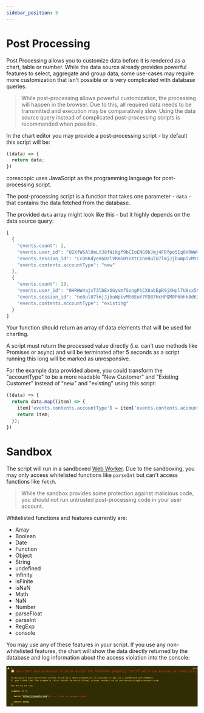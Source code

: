```yaml
---
sidebar_position: 5
---
```


# Post Processing

Post Processing allows you to customize data before it is rendered as a chart, table or number. While the data source already provides powerful features to select, aggregate and group data, some use-cases may require more customization that isn't possible or is very complicated with database queries.

> While post-processing allows powerful customization, the processing will happen in the browser. Due to this, all required data needs to be transmitted and execution may be comparatively slow.
> Using the data source query instead of complicated post-processing scripts is recommended when possible.

In the chart editor you may provide a post-processing script - by default this script will be:

```JavaScript
((data) => {
  return data;
})
```

corescopic uses JavaScript as the programming language for post-processing script.

The post-processing script is a function that takes one parameter - `data` - that contains the data fetched from the database.

The provided `data` array might look like this - but it highly depends on the data source query:

```JavaScript
[
  {
    "events.count": 2,
    "events.user_id": "O2XfWSAl8mLYJ8fNikgf9bCIoENG9bJmj4FRfpo5Iq0HRWW4ajsT3lbExOGyVmfSongPiCX8abEpR9jXHpl7U8sx5S2hRZaWH8tH",
    "events.session_id": "CcOKKdyeX6OzlVRmG0YnXtCIne0ulU7lmjJjbuWpivMt6EuY7FD87HcHPQM0Pkhhk8dK3XjsvFFoBvl1ptZ75wbiz6Kw63xZpy6b",
    "events.contents.accountType": "new"
  },
  {
    "events.count": 19,
    "events.user_id": "0HRWW4ajsT3lbExOGyVmfSongPiCX8abEpR9jXHpl7U8sx5S2hRZaWH8tHO2XfWSAl8mLYJ8fNikgf9bCIoENG9bJmj4FRfpo5Iq",
    "events.session_id": "ne0ulU7lmjJjbuWpivMt6EuY7FD87HcHPQM0Pkhhk8dK3XjsvFFoBvl1ptZ75wbiz6Kw63xZpy6bCcOKKdyeX6OzlVRmG0YnXtCI",
    "events.contents.accountType": "existing"
  }
]
```

Your function should return an array of data elements that will be used for charting.

A script must return the processed value directly (i.e. can't use methods like Promises or async) and will be terminated after 5 seconds as a script running this long will be marked as unresponsive.

For the example data provided above, you could transform the "accountType" to be a more readable "New Customer" and "Existing Customer" instead of "new" and "existing" using this script:

```JavaScript
((data) => {
  return data.map((item) => {
    item['events.contents.accountType'] = item['events.contents.accountType'] === "new" ? "New Customer" : "Existing Customer";
    return item;
  });
})
```

# Sandbox

The script will run in a sandboxed [Web Worker](https://developer.mozilla.org/en-US/docs/Web/API/Web_Workers_API). Due to the sandboxing, you may only access whitelisted functions like `parseInt` but can't access functions like `fetch`.

> While the sandbox provides some protection against malicious code, you should not run untrusted post-processing code in your user account.

Whitelisted functions and features currently are:

- Array
- Boolean
- Date
- Function
- Object
- String
- undefined
- Infinity
- isFinite
- isNaN
- Math
- NaN
- Number
- parseFloat
- parseInt
- RegExp
- console

You may use any of these features in your script. If you use any non-whitelisted features, the chart will show the data directly returned by the database and log information about the access violation into the console:

![Sandbox violation in console](/img/sandbox_violation.png)
